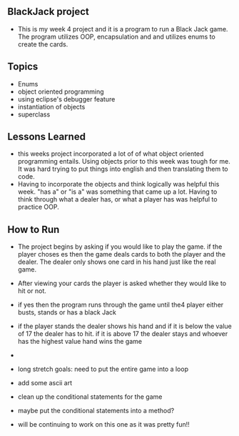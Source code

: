 ## BlackJack project
- This is my week 4 project and it is a program to run a Black Jack game. The program utilizes OOP, encapsulation and and utilizes enums to create the cards.

## Topics
- Enums
- object oriented programming
- using eclipse's debugger feature
- instantiation of objects
- superclass
## Lessons Learned
- this weeks project incorporated a lot of of what object oriented programming entails. Using objects prior to this week was tough for me. It was hard trying to put things into english and then translating them to code.
- Having to incorporate the objects and think logically was helpful this week. "has a" or "is a" was something that came up a lot. Having to think through what a dealer has, or what a player has was helpful to practice OOP.


## How to Run

- The project begins by asking if you would like to play the game. if the player choses es then the game deals cards to both the player and the dealer. The dealer only shows one card in his hand just like the real game.
- After viewing your cards the player is asked whether they would like to hit or not.
- if yes then the program runs through the game until the4 player either busts, stands or has a black Jack
 - if the player stands the dealer shows his hand and if it is below the value of 17 the dealer has to hit. if it is above 17 the dealer stays and whoever has the highest value hand wins the game
 -


 - long stretch goals: need to put the entire game into a loop
 - add some ascii art
 - clean up the conditional statements for the game
 - maybe put the conditional statements into a method?

 - will be continuing to work on this one as it was pretty fun!!
